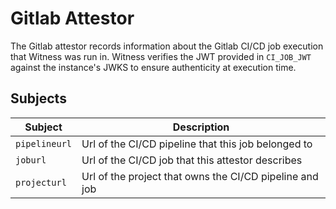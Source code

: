# Gitlab Attestor

The Gitlab attestor records information about the Gitlab CI/CD job execution that
Witness was run in. Witness verifies the JWT provided in `CI_JOB_JWT` against the
instance's JWKS to ensure authenticity at execution time.

## Subjects

| Subject | Description |
| ------- | ----------- |
| `pipelineurl` | Url of the CI/CD pipeline that this job belonged to |
| `joburl` | Url of the CI/CD job that this attestor describes |
| `projecturl` | Url of the project that owns the CI/CD pipeline and job |

